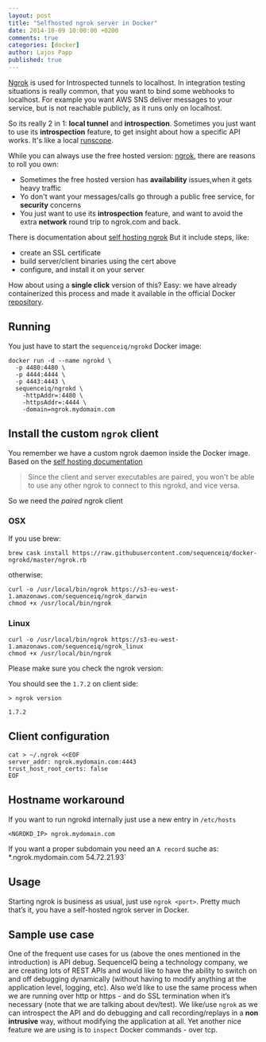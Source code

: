 ```yaml
---
layout: post
title: "Selfhosted ngrok server in Docker"
date: 2014-10-09 10:00:00 +0200
comments: true
categories: [docker]
author: Lajos Papp
published: true
---
```

[Ngrok](vhttps://ngrok.com/) is used for Introspected tunnels to localhost.
In integration testing situations is really common, that you want to bind some webhooks
to localhost. For example you want AWS SNS deliver messages to your service,
but is not reachable publicly, as it runs only on localhost.

So its really 2 in 1: **local tunnel** and **introspection**. Sometimes you
just want to use its **introspection** feature, to get insight about how a
specific API works. It's like a local [runscope](https://www.runscope.com/).

While you can always use the free hosted version: [ngrok](https://ngrok.com/),
there are reasons to roll you own:

- Sometimes the free hosted version has **availability** issues,when it gets heavy traffic
- Yo don't want your messages/calls go through a public free service, for
  **security** concerns
- You just want to use its **introspection** feature, and want to avoid the
  extra **network** round trip to ngrok.com and back.

There is documentation about [self hosting ngrok](https://github.com/inconshreveable/ngrok/blob/master/docs/SELFHOSTING.md)
But it include steps, like:

- create an SSL certificate
- build server/client binaries using the cert above
- configure, and install it on your server

How about using a **single click** version of this? Easy: we have already containerized
this process and made it available in the official Docker
[repository](https://registry.hub.docker.com/u/sequenceiq/ngrokd/).

<!-- more -->

## Running

You just have to start the `sequenceiq/ngrokd` Docker image:

```
docker run -d --name ngrokd \
  -p 4480:4480 \
  -p 4444:4444 \
  -p 4443:4443 \
  sequenceiq/ngrokd \
    -httpAddr=:4480 \
    -httpsAddr=:4444 \
    -domain=ngrok.mydomain.com
```

## Install the custom `ngrok` client

You remember we have a custom ngrok daemon inside the Docker image. Based on the
[self hosting documentation](https://gist.github.com/lyoshenka/002b7fbd801d0fd21f2f)

> Since the client and server executables are paired, you won't be able to use
  any other ngrok to connect to this ngrokd, and vice versa.

So we need the *paired* ngrok client

### OSX

If you use brew:
```
brew cask install https://raw.githubusercontent.com/sequenceiq/docker-ngrokd/master/ngrok.rb
```

otherwise:
```
curl -o /usr/local/bin/ngrok https://s3-eu-west-1.amazonaws.com/sequenceiq/ngrok_darwin
chmod +x /usr/local/bin/ngrok
```

### Linux

```
curl -o /usr/local/bin/ngrok https://s3-eu-west-1.amazonaws.com/sequenceiq/ngrok_linux
chmod +x /usr/local/bin/ngrok
```
Please make sure you check the ngrok version:

You should see the `1.7.2` on client side:
```
> ngrok version

1.7.2
```

## Client configuration

```
cat > ~/.ngrok <<EOF
server_addr: ngrok.mydomain.com:4443
trust_host_root_certs: false
EOF
```
## Hostname workaround

If you want to run ngrokd internally just use a new entry
in `/etc/hosts`

```
<NGROKD_IP> ngrok.mydomain.com
```

If you want a proper subdomain you need an `A record` suche as: `
`*.ngrok.mydomain.com 54.72.21.93`

## Usage

Starting ngrok is business as usual, just use `ngrok <port>`.
Pretty much that’s it, you have a self-hosted ngrok server in Docker.

## Sample use case

One of the frequent use cases for us (above the ones mentioned in the introduction)
is API debug. SequenceIQ being a technology company, we are creating lots of REST APIs and
would like to have the ability to switch on and off debugging dynamically
(without having to modify anything at the application level, logging, etc).
Also we’d like to use the same process when we are running over http or
https - and do SSL termination when it’s necessary (note that we are talking
about dev/test). We like/use `ngrok` as we can introspect the API and do debugging
and call recording/replays in a **non intrusive** way, without modifying the
application at all. Yet another nice feature we are using is to `inspect` Docker
commands - over tcp.
